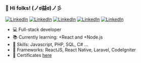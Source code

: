 ### 👋 Hi folks! (ノಠ益ಠ)ノ彡 


[![LinkedIn](https://img.shields.io/badge/-anatrone-blue?style=flat-square&logo=Linkedin&logoColor=white)](https://www.linkedin.com/in/anatrone/)
[![LinkedIn](https://img.shields.io/badge/-Gmail-red?style=flat-square&logo=Gmail&logoColor=white)](mailto:anatrone.gabriel@gmail.com)
[![LinkedIn](https://img.shields.io/badge/-Instagram-red?style=flat-square&logo=Instagram&logoColor=white)](https://www.instagram.com/anatrone/)
[![LinkedIn](https://img.shields.io/badge/-anatrone-black?style=flat-square&logo=Steam&logoColor=white)](https://steamcommunity.com/id/anatrone)
[![LinkedIn](https://img.shields.io/badge/-Twitch-purple?style=flat-square&logo=Twitch&logoColor=white)](https://www.twitch.tv/anatrone)


- :computer: Full-stack developer
- :books: Currently learning: +React and +Node.js
- :rocket: Skills: Javascript, PHP, SQL, C# ... 
- :wrench: Frameworks: ReactJS, React Native, Laravel, CodeIgniter
- :open_file_folder: Certificates [here](https://bit.ly/348Bi7r)

<!--
**anatrone/anatrone** is a ✨ _special_ ✨ repository because its `README.md` (this file) appears on your GitHub profile.

Here are some ideas to get you started:

- 🔭 I’m currently working on ...
- 🌱 I’m currently learning ...
- 👯 I’m looking to collaborate on ...
- 🤔 I’m looking for help with ...
- 💬 Ask me about ...
- 📫 How to reach me: ...
- 😄 Pronouns: ...
- ⚡ Fun fact: ...
-->
